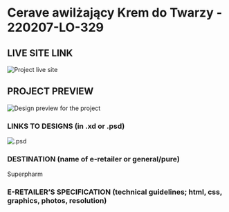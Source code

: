 # Cerave awilżający Krem do Twarzy - 220207-LO-329

<!-- please enter project number recived from PM -->

## LIVE SITE LINK

<!-- please enter link to site preview here -->

![Project live site](./link)

## PROJECT PREVIEW

![Design preview for the project](https://drive.google.com/file/d/1Pt-mi8yb-L2HHTvIN091n4SkWP3t1r6U/view)

### LINKS TO DESIGNS (in .xd or .psd)

![.psd](https://drive.google.com/drive/folders/1OuCEQVswITHtejXhriEF_4blEuHVYwiC)

<!-- please enter link to preview designs -->

### DESTINATION (name of e-retailer or general/pure)

Superpharm

<!-- please enter e-retailers name -->

### E-RETAILER’S SPECIFICATION (technical guidelines; html, css, graphics, photos, resolution)

<!-- please enter any additional comments important for the project -->
